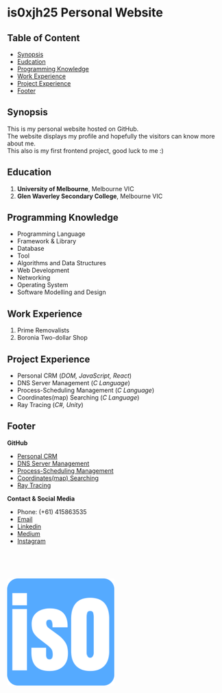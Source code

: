 # is0xjh25 Personal Website

## Table of Content
* [Synopsis](#synopsis)
* [Eudcation](#eudcation)
* [Programming Knowledge](#programming-knowledge)
* [Work Experience](#work-experience)
* [Project Experience](#project-experience)
* [Footer](#footer)

## Synopsis
This is my personal website hosted on GitHub.<br/> 
The website displays my profile and hopefully the visitors can know more about me. <br/> 
This also is my first frontend project, good luck to me :) <br/>

## Education
1. **University of Melbourne**, Melbourne VIC
2. **Glen Waverley Secondary College**, Melbourne VIC 

## Programming Knowledge
- Programming Language
- Framework & Library
- Database
- Tool
- Algorithms and Data Structures
- Web Development
- Networking
- Operating System
- Software Modelling and Design

## Work Experience
1. Prime Removalists
2. Boronia Two-dollar Shop

## Project Experience
- Personal CRM (_DOM, JavaScript, React_)
- DNS Server Management (_C Language_)
- Process-Scheduling Management (_C Language_)
- Coordinates(map) Searching (_C Language_)
- Ray Tracing (_C#, Unity_)

## Footer
**GitHub**<br/>
- [Personal CRM](https://github.com/is0xjh25/comp30022-it-project-frontend)
- [DNS Server Management](https://github.com/is0xjh25/dns-server)
- [Process-Scheduling Management](https://github.com/is0xjh25/process-scheduling)
- [Coordinates(map) Searching](https://github.com/is0xjh25/kd-tree-searching)
- [Ray Tracing](https://github.com/is0xjh25/ray-tracer)

**Contact & Social Media**<br/>
- Phone: (+61) 415863535
- [Email](is0.jimhsiao@gmail.com)
- [Linkedin](https://www.linkedin.com/in/yunchi-hsiao/)
- [Medium](https://medium.com/@is0xjh25/about)
- [Instagram](https://www.instagram.com/is0xMoment/)
<br/>
<br/>
<br/>
<p align="left">
  <img alt="Favicon" src="favicon_io/android-chrome-512x512.png" width="250" >
</p>
